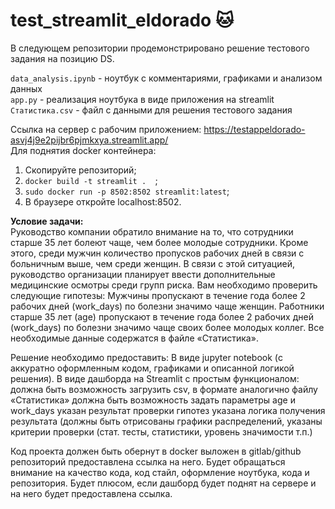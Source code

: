 # test_streamlit_eldorado :cat:
В следующем репозитории продемонстрировано решение тестового задания на позицию DS.

```data_analysis.ipynb``` - ноутбук с комментариями, графиками и анализом данных   
```app.py``` - реализация ноутбука в виде приложения на streamlit   
```Статистика.csv``` - файл с данными для решения тестового задания  

Ссылка на сервер с рабочим приложением: https://testappeldorado-asvj4j9e2pijbr6pjmkxya.streamlit.app/  
Для поднятия docker контейнера: 
1. Скопируйте репозиторий;
2. ```docker build -t streamlit .  ```;
3. ```sudo docker run -p 8502:8502 streamlit:latest```;
4. В браузере откройте localhost:8502.

**Условие задачи:**   
Руководство компании обратило внимание на то, что сотрудники старше 35 лет болеют чаще, чем более молодые сотрудники. Кроме этого, среди мужчин количество пропусков рабочих дней в связи с больничным выше, чем среди женщин. В связи с этой ситуацией, руководство организации планирует ввести дополнительные медицинские осмотры среди групп риска. 
Вам необходимо проверить следующие гипотезы:
Мужчины пропускают в течение года более 2 рабочих дней (work_days) по болезни значимо чаще женщин.
Работники старше 35 лет (age) пропускают в течение года более 2 рабочих дней (work_days) по болезни значимо чаще своих более молодых коллег.
Все необходимые данные содержатся в файле «Статистика».

Решение необходимо предоставить: 
В виде jupyter notebook (с аккуратно оформленным кодом, графиками и описанной логикой решения). 
В виде дашборда на Streamlit с простым функционалом: 
должна быть возможность загрузить csv, в формате аналогично файлу «Статистика»
должна быть возможность задать параметры age и work_days
указан результат проверки гипотез
указана логика получения результата (должны быть отрисованы графики распределений, указаны критерии проверки (стат. тесты, статистики, уровень значимости т.п.) 

Код проекта должен быть обернут в docker выложен в gitlab/github репозиторий предоставлена ссылка на него. Будет обращаться внимание на качество кода, код стайл, оформление ноутбука, кода и репозитория. Будет плюсом, если дашборд будет поднят на сервере и на него будет предоставлена ссылка. 
